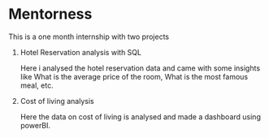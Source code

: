 # Mentorness

This is a one month internship with two projects 

1. Hotel Reservation analysis with SQL

   Here i analysed the hotel reservation data and came with some insights like What is the average price of the room, What is the most famous meal, etc.

3. Cost of living analysis

   Here the data on cost of living is analysed and made a dashboard using powerBI.
